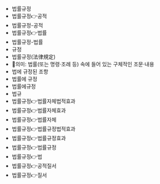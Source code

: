 - 법률규정
- 법률규정👉공적
- 법률규정-공적
- 법률규정👉법률
- 법률규정-법률
- 규정
- 법률규정(法律規定)
- 📌의미: 법률(또는 명령·조례 등) 속에 들어 있는 구체적인 조문·내용
- 법에 규정된 조항
- 법률에 규정
- 법률에규정
- 법규
- 법률규정👉법률자체법적효과
- 법률규정👉법률자체효과
- 법률규정👉법률자체
- 법률규정👉법률규정법적효과
- 법률규정👉법률규정효과
- 법률규정👉법률규정
- 법률규정👉법
- 법률규정👉공적질서
- 법률규정👉질서